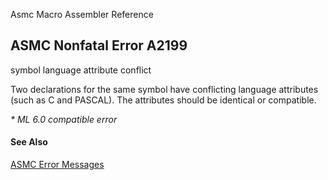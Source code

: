 Asmc Macro Assembler Reference

## ASMC Nonfatal Error A2199

symbol language attribute conflict

Two declarations for the same symbol have conflicting language attributes (such as C and PASCAL). The attributes should be identical or compatible.

_* ML 6.0 compatible error_

#### See Also

[ASMC Error Messages](readme.md)